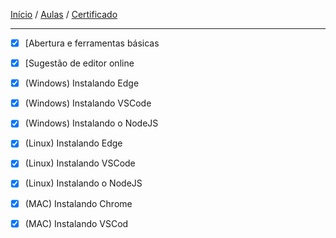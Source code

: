 [Início](https://github.com/Thalyalm/rocketseat-trilha-fundamentar) /
[Aulas](https://github.com/Thalyalm/rocketseat-trilha-fundamentar/tree/main/aulas) /
[Certificado](https://github.com/Thalyalm/rocketseat-trilha-fundamentar/tree/main/certificado)

---

- [x] [Abertura e ferramentas básicas

- [x] [Sugestão de editor online

- [x] (Windows) Instalando Edge

- [x] (Windows) Instalando VSCode

- [x] (Windows) Instalando o NodeJS

- [x] (Linux) Instalando Edge

- [x] (Linux) Instalando VSCode

- [x] (Linux) Instalando o NodeJS

- [x] (MAC) Instalando Chrome

- [x] (MAC) Instalando VSCod